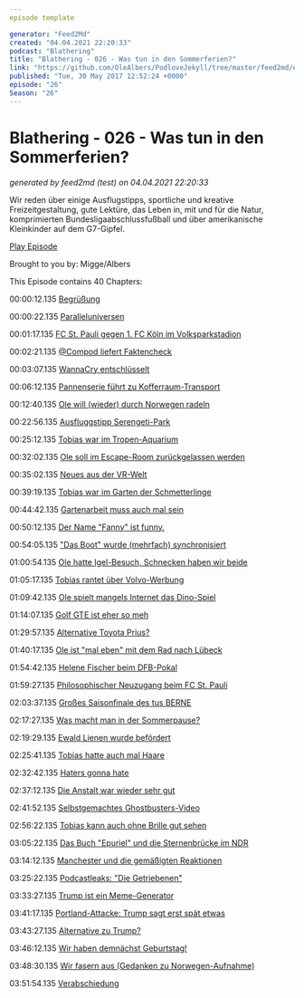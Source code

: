 ```yaml
---
episode template

generator: "Feed2Md"
created: "04.04.2021 22:20:33"
podcast: "Blathering"
title: "Blathering - 026 - Was tun in den Sommerferien?"
link: "https://github.com/OleAlbers/PodloveJekyll/tree/master/feed2md/example/export/seasons/2/2017/5/Blathering___026___Was_tun_in_den_Sommerferien_.md"
published: "Tue, 30 May 2017 12:52:24 +0000"
episode: "26"
Season: "26"
---
```


# Blathering - 026 - Was tun in den Sommerferien?
_generated by feed2md (test) on 04.04.2021 22:20:33_

Wir reden über einige Ausflugstipps, sportliche und kreative Freizeitgestaltung, gute Lektüre, das Leben in, mit und für die Natur, komprimierten Bundesligaabschlussfußball und über amerikanische Kleinkinder auf dem G7-Gipfel.

[Play Episode](https://www.blathering.de/podlove/file/250/s/feed/c/mp3/blathering_026.mp3)

Brought to you by: Migge/Albers

This Episode contains 40 Chapters:


00:00:12.135 [Begrüßung]()

00:00:22.135 [Paralleluniversen](http://www.sportschau.de/fussball/bundesliga/spielbericht-relegation-rueckspiel-braunschweig-wolfsburg-100.html)

00:01:17.135 [FC St. Pauli gegen 1. FC Köln im Volksparkstadion](http://www.kicker.de/news/fussball/bundesliga/spieltag/1-bundesliga/1977-78/34/16179/spielinfo_fc-st-pauli-18_1-fc-koeln-16.html)

00:02:21.135 [@Compod liefert Faktencheck](https://sendegarten.de/2017/04/28/seg022-neofyyd/)

00:03:07.135 [WannaCry entschlüsselt](http://www.zdnet.de/88297447/wannacry-tools-zur-entschluesselung-veroeffentlicht/)

00:06:12.135 [Pannenserie führt zu Kofferraum-Transport](https://plus.google.com/+OleAlbers/posts/a8Me5Y6fwcY)

00:12:40.135 [Ole will (wieder) durch Norwegen radeln](http://www.radreise-wiki.de/Norwegen#Tunnel)

00:22:56.135 [Ausfluggstipp Serengeti-Park](https://www.serengeti-park.de/freikarten/)

00:25:12.135 [Tobias war im Tropen-Aquarium](http://hurz.me/fl)

00:32:02.135 [Ole soll im Escape-Room zurückgelassen werden](https://teamescape.com/hamburg/de/escape-room-hamburg.html)

00:35:02.135 [Neues aus der VR-Welt](https://plus.google.com/+OleAlbers/posts/hDa142mwLd6)

00:39:19.135 [Tobias war im Garten der Schmetterlinge](http://hurz.me/fk)

00:44:42.135 [Gartenarbeit muss auch mal sein](https://www.instagram.com/p/BUkBTrYhBmC/)

00:50:12.135 [Der Name "Fanny" ist funny.](http://www.urbandictionary.com/define.php?term=Fanny)

00:54:05.135 ["Das Boot" wurde (mehrfach) synchronisiert](https://de.wikipedia.org/wiki/Das_Boot_(Film))

01:00:54.135 [Ole hatte Igel-Besuch, Schnecken haben wir beide](https://de.wikipedia.org/wiki/Weinbergschnecke)

01:05:17.135 [Tobias rantet über Volvo-Werbung](https://youtu.be/q1oXns2rzKM)

01:09:42.135 [Ole spielt mangels Internet das Dino-Spiel](http://www.giga.de/downloads/google-chrome/tipps/so-findet-man-das-dinosaurier-spiel-in-google-chrome/)

01:14:07.135 [Golf GTE ist eher so meh](https://www.heise.de/autos/artikel/Unterwegs-im-Volkswagen-Golf-GTE-2517468.html)

01:29:57.135 [Alternative Toyota Prius?](https://de.wikipedia.org/wiki/Toyota_Prius#Prius_IV_.28seit_2016.29)

01:40:17.135 [Ole ist "mal eben" mit dem Rad nach Lübeck](https://goo.gl/maps/DZbLpeGVkjL2)

01:54:42.135 [Helene Fischer beim DFB-Pokal](http://www.spiegel.de/sport/fussball/dfb-prueft-halbzeitshows-nach-helene-fischer-desaster-a-1149728.html)

01:59:27.135 [Philosophischer Neuzugang beim FC St. Pauli](http://www.kicker.de/news/fussball/2bundesliga/startseite/679107/artikel_st-pauli-sichert-sich-schoppenhauer.html)

02:03:37.135 [Großes Saisonfinale des tus BERNE](http://www.fussifreunde.de/artikel/zum-ersten-mal-landesliga-berner-legenden-schreiben-geschichte/)

02:17:27.135 [Was macht man in der Sommerpause?](https://twitter.com/rim_light/status/868387846452850688)

02:19:29.135 [Ewald Lienen wurde befördert](https://www.fcstpauli.com/news/ewald-lienen-wird-technischer-direktor-beim-fc-st-pauli-olaf-janssen-neuer-cheftrainer/)

02:25:41.135 [Tobias hatte auch mal Haare](http://einschlafen-podcast.de/podcast/ep-393-nackt-boston-und-elfen/)

02:32:42.135 [Haters gonna hate](https://www.youtube.com/watch?v=v8tPgHi-8vo)

02:37:12.135 [Die Anstalt war wieder sehr gut](https://www.zdf.de/comedy/die-anstalt)

02:41:52.135 [Selbstgemachtes Ghostbusters-Video](https://www.youtube.com/watch?v=9Wmj6QXbjbE)

02:56:22.135 [Tobias kann auch ohne Brille  gut sehen](http://www.winkelfehlsichtigkeit.de/prismenbrille-bei-erwachsenen.html)

03:05:22.135 [Das Buch "Epuriel" und die Sternenbrücke im NDR](https://www.ndr.de/fernsehen/sendungen/hamburg_journal/Kindern-den-Tod-erklaeren,hamj56892.html)

03:14:12.135 [Manchester und die gemäßigten Reaktionen](http://www.tagesanzeiger.ch/kultur/fernsehen/der-mediale-overkill-spielt-den-terroristen-in-die-haende/story/24490425)

03:25:22.135 [Podcastleaks: "Die Getriebenen"](http://www.tobiasmigge.de/podcast/)

03:33:27.135 [Trump ist ein Meme-Generator](http://www.jetzt.de/meme/warum-trump-witze-im-netz-dazu-fuehren-koennen-sich-mit-politik-auseinanderzusetzen)

03:41:17.135 [Portland-Attacke: Trump sagt erst spät etwas](http://www.slate.com/blogs/the_slatest/2017/05/29/donald_trump_tweeted_21_times_while_not_condemning_white_supremacist_portland.html)

03:43:27.135 [Alternative zu Trump?](https://de.wikipedia.org/wiki/Mike_Pence)

03:46:12.135 [Wir haben demnächst Geburtstag!](http://www.blathering.de/2016/06/blathering-000-die-nullnummer/)

03:48:30.135 [Wir fasern aus (Gedanken zu Norwegen-Aufnahme)](https://www.billiger-telefonieren.de/prepaid-karte-ausland/)

03:51:54.135 [Verabschiedung]()


